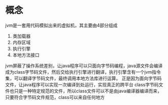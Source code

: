 # 概念
jvm是一套用代码模拟出来的虚拟机，其主要由4部分组成
1. 类加载器
2. 内存区域
3. 执行引擎
4. 本地方法接口

jvm屏蔽了操作系统差别，让java程序可以只面向字节码编程，java源文件会编译成为class字节码文件，然后交给执行引擎进行翻译，执行引擎含有一个jvm指令集，可以翻译字节码文件，最终调用本地方法库进行运算。
正是因为面向字节码文件，让java程序可以实现一次编译到处运行，实现真正的跨平台
class字节码文件也只是一种特定规范的文件，所以class文件可以不是由java编译器编译而来，只要符合字节码文件规范，class可以来自任何地方
